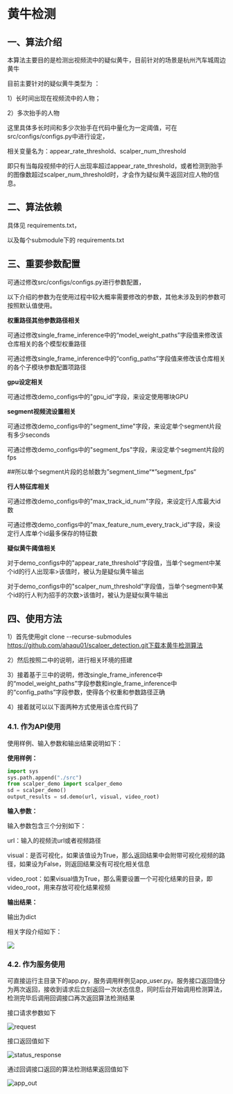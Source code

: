 # 黄牛检测

## 一、算法介绍

本算法主要目的是检测出视频流中的疑似黄牛，目前针对的场景是杭州汽车城周边黄牛

目前主要针对的疑似黄牛类型为 ：

1）长时间出现在视频流中的人物；

2）多次抬手的人物

这里具体多长时间和多少次抬手在代码中量化为一定阈值，可在src/configs/configs.py中进行设定，

相关变量名为：appear_rate_threshold、scalper_num_threshold

即只有当每段视频中的行人出现率超过appear_rate_threshold，或者检测到抬手的图像数超过scalper_num_threshold时，才会作为疑似黄牛返回对应人物的信息。

## 二、算法依赖

具体见 requirements.txt，

以及每个submodule下的 requirements.txt

## 三、重要参数配置

可通过修改src/configs/configs.py进行参数配置，

以下介绍的参数为在使用过程中较大概率需要修改的参数，其他未涉及到的参数可按照默认值使用。

**权重路径其他参数路径相关**

可通过修改single_frame_inference中的“model_weight_paths”字段值来修改该仓库相关的各个模型权重路径

可通过修改single_frame_inference中的“config_paths”字段值来修改该仓库相关的各个子模块参数配置项路径

**gpu设定相关**

可通过修改demo_configs中的"gpu_id"字段，来设定使用哪块GPU

**segment视频流设置相关**

可通过修改demo_configs中的"segment_time"字段，来设定单个segment片段有多少seconds

可通过修改demo_configs中的"segment_fps"字段，来设定单个segment片段的fps

##所以单个segment片段的总帧数为”segment_time“*”segment_fps“

**行人特征库相关**

可通过修改demo_configs中的"max_track_id_num"字段，来设定行人库最大id数

可通过修改demo_configs中的"max_feature_num_every_track_id"字段，来设定行人库单个id最多保存的特征数

**疑似黄牛阈值相关**

对于demo_configs中的"appear_rate_threshold"字段值，当单个segment中某个id的行人出现率>该值时，被认为是疑似黄牛输出

对于demo_configs中的"scalper_num_threshold"字段值，当单个segment中某个id的行人判为招手的次数>该值时，被认为是疑似黄牛输出

## 四、使用方法

1）首先使用git clone --recurse-submodules https://github.com/ahaqu01/scalper_detection.git下载本黄牛检测算法

2）然后按照二中的说明，进行相关环境的搭建

3）接着基于三中的说明，修改single_frame_inference中的“model_weight_paths”字段参数和ingle_frame_inference中的“config_paths”字段参数，使得各个权重和参数路径正确

4）接着就可以以下面两种方式使用该仓库代码了

### 4.1. 作为API使用

使用样例、输入参数和输出结果说明如下：

**使用样例：**

```python
import sys
sys.path.append("./src")
from scalper_demo import scalper_demo
sd = scalper_demo()
output_results = sd.demo(url, visual, video_root)
```

**输入参数：**

输入参数包含三个分别如下：

url：输入的视频流url或者视频路径

visual：是否可视化，如果该值设为True，那么返回结果中会附带可视化视频的路径，如果设为False，则返回结果没有可视化相关信息

video_root：如果visual值为True，那么需要设置一个可视化结果的目录，即video_root，用来存放可视化结果视频

**输出结果：**

输出为dict

相关字段介绍如下：

![](https://raw.githubusercontent.com/ahaqu01/scalper_detection/main/images/api_out.png)

### 4.2. 作为服务使用

可直接运行主目录下的app.py，服务调用样例见app_user.py。服务接口返回值分为两次返回，接收到请求后立刻返回一次状态信息，同时后台开始调用检测算法，检测完毕后调用回调接口再次返回算法检测结果

接口请求参数如下

![request](https://github.com/ahaqu01/scalper_detection/blob/main/images/request.png)

接口返回值如下

![status_response](images/status_response.png)

通过回调接口返回的算法检测结果返回值如下

![app_out](images/app_out.png)

